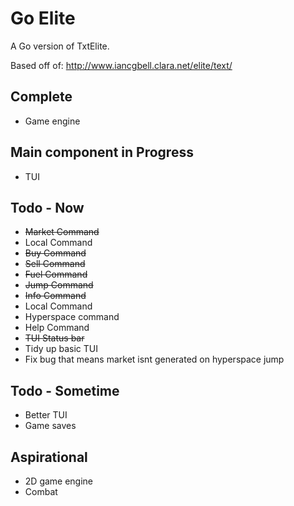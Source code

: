 # Go Elite

A Go version of TxtElite.

Based off of: http://www.iancgbell.clara.net/elite/text/

## Complete

- Game engine 

## Main component in Progress

- TUI

## Todo - Now

- ~~Market Command~~
- Local Command
- ~~Buy Command~~
- ~~Sell Command~~
- ~~Fuel Command~~
- ~~Jump Command~~
- ~~Info Command~~
- Local Command
- Hyperspace command
- Help Command
- ~~TUI Status bar~~
- Tidy up basic TUI
- Fix bug that means market isnt generated on hyperspace jump

## Todo - Sometime

- Better TUI
- Game saves

## Aspirational

- 2D game engine
- Combat
